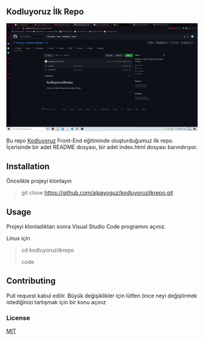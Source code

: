 ## Kodluyoruz İlk Repo

![](photo.png)

Bu repo [Kodluyoruz](https://www.kodluyoruz.com)  Front-End eğitiminde oluşturduğumuz ilk repo. İçerisinde bir adet README dosyası, bir adet index.html dosyası barındırıyor.

##  Installation    

Öncelikle projeyi klonlayın 

> git clone https://github.com/alpayoguz/kodluyoruzilkrepo.git

## Usage

Projeyi klonladıktan sonra Visual Studio Code programını açınız. 

Linux için 
> cd kodluyoruzilkrepo

>code

## Contributing

Pull request kabul edilir. Büyük değişiklikler için lütfen önce neyi  değiştirmek istediğinizi tartışmak için bir konu açınız 

### License 

[MIT](https://choosealicense.com/licenses/mit/)




